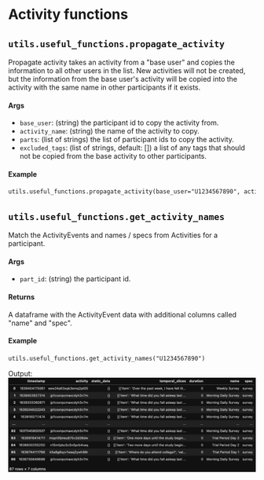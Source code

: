 # Activity functions

## `utils.useful_functions.propagate_activity`
Propagate activity takes an activity from a "base user" and copies the information to all other users in the list. New activities will not be created, but the information from the base user's activity will be copied into the activity with the same name in other participants if it exists.

#### Args

- `base_user`: (string) the participant id to copy the activity from.
- `activity_name`: (string) the name of the activity to copy.
- `parts`: (list of strings) the list of participant ids to copy the activity.
- `excluded_tags`: (list of strings, default: []) a list of any tags that should not be copied from the base activity to other participants.

#### Example

```markdown
utils.useful_functions.propagate_activity(base_user="U1234567890", activity_name="Sleep Survey", parts=["U11111111", "U22222222"])
```


## `utils.useful_functions.get_activity_names`
Match the ActivityEvents and names / specs from Activities for a participant.

#### Args

- `part_id`: (string) the participant id.

#### Returns
A dataframe with the ActivityEvent data with additional columns called "name" and "spec".

#### Example

```markdown
utils.useful_functions.get_activity_names("U1234567890")
```
Output:
![](assets/activity_names.png)


